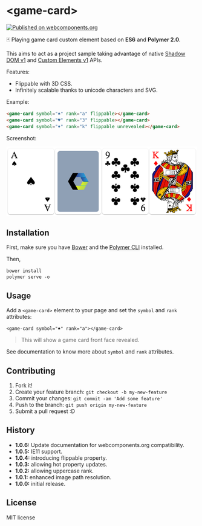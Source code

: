 # \<game-card\>

[![Published on webcomponents.org](https://img.shields.io/badge/webcomponents.org-published-blue.svg)](https://www.webcomponents.org/element/vpusher/game-card)

🃏 Playing game card custom element based on **ES6** and **Polymer 2.0**.

This aims to act as a project sample taking advantage of native [Shadow DOM v1](https://developers.google.com/web/fundamentals/primers/shadowdom/)
and [Custom Elements v1](https://developers.google.com/web/fundamentals/primers/customelements/) APIs.

Features:

* Flippable with 3D CSS.
* Infinitely scalable thanks to unicode characters and SVG.

Example:
<!---
```
<custom-element-demo>
  <template>
    <script src="../webcomponentsjs/webcomponents-lite.js"></script>
    <link rel="import" href="game-card.html">
    <next-code-block></next-code-block>
  </template>
</custom-element-demo>
```
-->
```html
<game-card symbol="♠" rank="a" flippable></game-card>
<game-card symbol="♥" rank="3" flippable></game-card>
<game-card symbol="♦" rank="k" flippable unrevealed></game-card>
```

Screenshot:

![game-card](images/screenshot.png)

## Installation

First, make sure you have [Bower](https://bower.io/) and the [Polymer CLI](https://www.npmjs.com/package/polymer-cli) installed.

Then,

```
bower install
polymer serve -o
```

## Usage

Add a `<game-card>` element to your page and set the `symbol` and `rank` attributes:

```
<game-card symbol="♠" rank="a"></game-card>
```

> This will show a game card front face revealed.

See documentation to know more about `symbol` and `rank` attributes.

## Contributing

1. Fork it!
2. Create your feature branch: `git checkout -b my-new-feature`
3. Commit your changes: `git commit -am 'Add some feature'`
4. Push to the branch: `git push origin my-new-feature`
5. Submit a pull request :D

## History

* **1.0.6:** Update documentation for webcomponents.org compatibility.
* **1.0.5:** IE11 support.
* **1.0.4:** introducing flippable property.
* **1.0.3:** allowing hot property updates.
* **1.0.2:** allowing uppercase rank.
* **1.0.1:** enhanced image path resolution.
* **1.0.0:** initial release.

## License

MIT license
